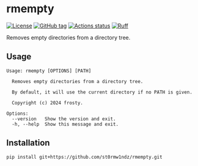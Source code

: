 # rmempty

[![License](https://img.shields.io/github/license/st0rmw1ndz/rmempty)](https://github.com/st0rmw1ndz/rmempty/blob/main/LICENSE)
[![GitHub tag](https://img.shields.io/github/v/tag/st0rmw1ndz/rmempty)](https://github.com/st0rmw1ndz/rmempty/releases)
[![Actions status](https://github.com/st0rmw1ndz/rmempty/workflows/CI/badge.svg)](https://github.com/st0rmw1ndz/rmempty/actions)
[![Ruff](https://img.shields.io/endpoint?url=https://raw.githubusercontent.com/astral-sh/ruff/main/assets/badge/v2.json)](https://github.com/astral-sh/ruff)

Removes empty directories from a directory tree.

## Usage

```
Usage: rmempty [OPTIONS] [PATH]

  Removes empty directories from a directory tree.

  By default, it will use the current directory if no PATH is given.

  Copyright (c) 2024 frosty.

Options:
  --version   Show the version and exit.
  -h, --help  Show this message and exit.
```

## Installation

```
pip install git+https://github.com/st0rmw1ndz/rmempty.git
```